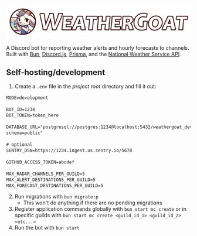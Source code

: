 <div align="center">
	<img src="./art/hero.png" alt="WeatherGoat Banner" title="WeatherGoat">
</div>

A Discord bot for reporting weather alerts and hourly forecasts to channels. Built with [Bun](https://bun.sh/), [Discord.js](https://discord.js.org/), [Prisma](https://www.prisma.io/), and the [National Weather Service API](https://www.weather.gov/documentation/services-web-api).

## Self-hosting/development

1. Create a `.env` file in the _project root_ directory and fill it out:
```env
MODE=development

BOT_ID=1234
BOT_TOKEN=token_here

DATABASE_URL="postgresql://postgres:1234@localhost:5432/weathergoat_dev?schema=public"

# optional
SENTRY_DSN=https://1234.ingest.us.sentry.io/5678

GITHUB_ACCESS_TOKEN=abcdef

MAX_RADAR_CHANNELS_PER_GUILD=5
MAX_ALERT_DESTINATIONS_PER_GUILD=5
MAX_FORECAST_DESTINATIONS_PER_GUILD=5
```
2. Run migrations with `bun migrate:p`
   - This won't do anything if there are no pending migrations
3. Register application commands globally with `bun start mc create` or in specific guilds with `bun start mc create <guild_id_1> <guild_id_2> <etc...>`
4. Run the bot with `bun start`
